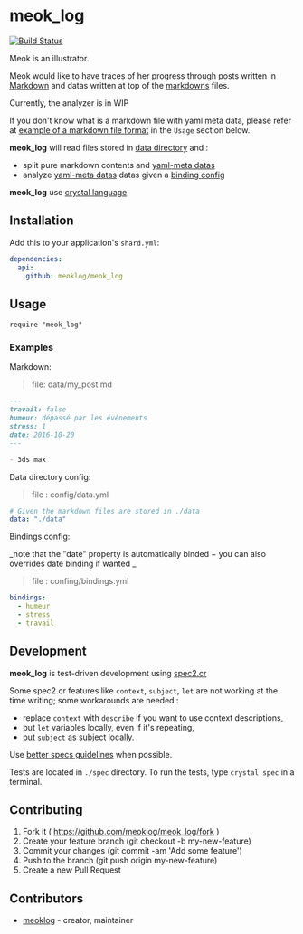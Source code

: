 # meok_log

[![Build Status](https://travis-ci.org/meoklog/meok_log.svg?branch=master)](https://travis-ci.org/meoklog/meok_log)

Meok is an illustrator.

Meok would like to have traces of her progress through posts
written in [Markdown][site-markdown] and datas written
at top of the [markdowns][site-markdown] files.

Currently, the analyzer is in WIP

If you don't know what is a markdown file with yaml meta data, please refer at
[example of a markdown file format][example-md] in the ``Usage`` section below.

__meok_log__ will read files stored in [data directory][example-config-data] and :
  - split pure markdown contents and [yaml-meta datas][site-yamlmeta]
  - analyze [yaml-meta datas][site-yamlmeta] datas
  given a [binding config][example-config-binding]

__meok_log__ use [crystal language][site-crystal]

## Installation

Add this to your application's `shard.yml`:

```yaml
dependencies:
  api:
    github: meoklog/meok_log
```


## Usage


```crystal
require "meok_log"
```



### Examples

Markdown:

> file: data/my_post.md

```markdown
---
travail: false
humeur: dépassé par les évènements
stress: 1
date: 2016-10-20
---

- 3ds max
```

Data directory config:

> file : config/data.yml

```yaml
# Given the markdown files are stored in ./data
data: "./data"
```

Bindings config:

_note that the "date" property is automatically binded −
you can also overrides date binding if wanted _

> file : confing/bindings.yml

```yaml
bindings:
  - humeur
  - stress
  - travail
```

## Development

__meok_log__ is test-driven development using [spec2.cr][github-spec2cr]

Some spec2.cr features like ``context``, ``subject``, ``let`` are not working at the time writing;
some workarounds are needed :
- replace ``context`` with ``describe`` if you want to use context descriptions,
- put ``let`` variables locally, even if it's repeating,
- put ``subject`` as subject locally.

Use [better specs guidelines][site-better-spec] when possible.

Tests are located in ``./spec`` directory.
To run the tests, type ``crystal spec`` in a terminal.

## Contributing

1. Fork it ( https://github.com/meoklog/meok_log/fork )
2. Create your feature branch (git checkout -b my-new-feature)
3. Commit your changes (git commit -am 'Add some feature')
4. Push to the branch (git push origin my-new-feature)
5. Create a new Pull Request

## Contributors

- [meoklog](https://github.com/meoklog)  - creator, maintainer

[site-yamlmeta]: https://middlemanapp.com/basics/frontmatter/
[site-markdown]: http://daringfireball.net/projects/markdown/
[site-crystal]: http://crystal-lang.org
[site-better-spec]: http://betterspecs.org
[github-spec2cr]: https://github.com/waterlink/spec2.cr
[example-md]: #examples
[example-config-data]: #example
[example-config-binding]: #examples
